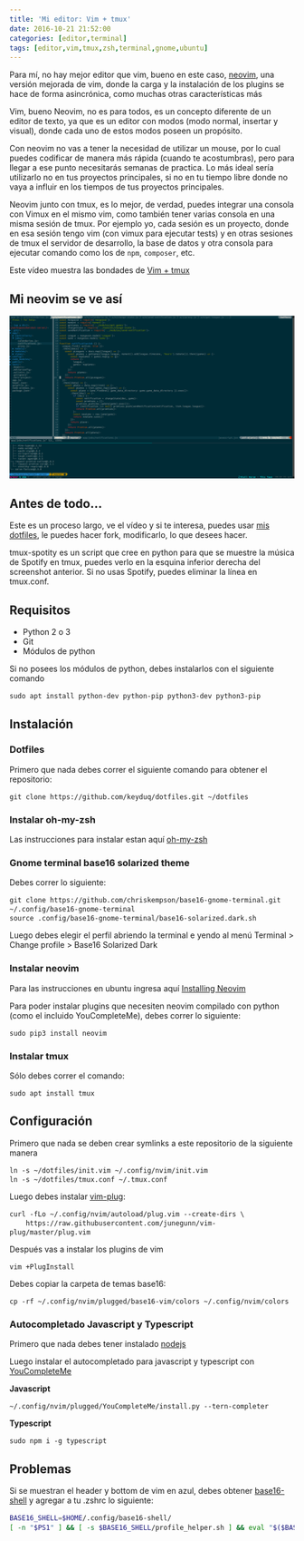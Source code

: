 ```yaml
---
title: 'Mi editor: Vim + tmux'
date: 2016-10-21 21:52:00
categories: [editor,terminal]
tags: [editor,vim,tmux,zsh,terminal,gnome,ubuntu]
---
```


Para mí, no hay mejor editor que vim, bueno en este caso, [neovim](https://neovim.io/),
una versión mejorada de vim, donde la carga y la instalación de los plugins se hace
de forma asincrónica, como muchas otras características más

Vim, bueno Neovim, no es para todos, es un concepto diferente de un editor de texto,
ya que es un editor con modos (modo normal, insertar y visual), donde cada uno de estos
modos poseen un propósito.

Con neovim no vas a tener la necesidad de utilizar un mouse, por lo cual puedes codificar
de manera más rápida (cuando te acostumbras), pero para llegar a ese punto necesitarás
semanas de practica. Lo más ideal sería utilizarlo no en tus proyectos principales, si no
en tu tiempo libre donde no vaya a influir en los tiempos de tus proyectos principales.

Neovim junto con tmux, es lo mejor, de verdad, puedes integrar una consola con Vimux
en el mismo vim, como también tener varias consola en una misma sesión de tmux. Por ejemplo yo,
cada sesión es un proyecto, donde en esa sesión tengo vim (con vimux para ejecutar tests) y en
otras sesiones de tmux el servidor de desarrollo, la base de datos y otra consola para 
ejecutar comando como los de `npm`, `composer`, etc.

Este vídeo muestra las bondades de [Vim + tmux](https://www.youtube.com/watch?v=5r6yzFEXajQ)

## Mi neovim se ve así

![Screenshot](https://raw.githubusercontent.com/keyduq/dotfiles/master/screenshot.png)

## Antes de todo...

Este es un proceso largo, ve el vídeo y si te interesa, puedes usar [mis dotfiles](https://github.com/keyduq/dotfiles),
le puedes hacer fork, modificarlo, lo que desees hacer.

tmux-spotity es un script que cree en python para que se muestre la música de Spotify
en tmux, puedes verlo en la esquina inferior derecha del screenshot anterior.
Si no usas Spotify, puedes eliminar la línea en tmux.conf.

## Requisitos

- Python 2 o 3
- Git
- Módulos de python

Si no posees los módulos de python, debes instalarlos con el siguiente comando
```shell
sudo apt install python-dev python-pip python3-dev python3-pip
```

## Instalación

### Dotfiles

Primero que nada debes correr el siguiente comando para obtener el repositorio:
```
git clone https://github.com/keyduq/dotfiles.git ~/dotfiles
```

### Instalar oh-my-zsh

Las instrucciones para instalar estan aquí [oh-my-zsh](https://github.com/robbyrussell/oh-my-zsh)

### Gnome terminal base16 solarized theme

Debes correr lo siguiente:
```shell
git clone https://github.com/chriskempson/base16-gnome-terminal.git ~/.config/base16-gnome-terminal
source .config/base16-gnome-terminal/base16-solarized.dark.sh
```
Luego debes elegir el perfil abriendo la terminal e yendo al menú Terminal > Change profile > Base16 Solarized Dark

### Instalar neovim

Para las instrucciones en ubuntu ingresa aquí [Installing Neovim](https://github.com/neovim/neovim/wiki/Installing-Neovim#ubuntu)

Para poder instalar plugins que necesiten neovim compilado con python (como el incluido YouCompleteMe), debes correr lo siguiente:
```shell
sudo pip3 install neovim
```

### Instalar tmux

Sólo debes correr el comando:
```shell
sudo apt install tmux
```

## Configuración

Primero que nada se deben crear symlinks a este repositorio de la siguiente manera
```shell
ln -s ~/dotfiles/init.vim ~/.config/nvim/init.vim
ln -s ~/dotfiles/tmux.conf ~/.tmux.conf
```

Luego debes instalar [vim-plug](https://github.com/junegunn/vim-plug):
```shell
curl -fLo ~/.config/nvim/autoload/plug.vim --create-dirs \
    https://raw.githubusercontent.com/junegunn/vim-plug/master/plug.vim
```

Después vas a instalar los plugins de vim
```shell
vim +PlugInstall
```

Debes copiar la carpeta de temas base16:
```shell
cp -rf ~/.config/nvim/plugged/base16-vim/colors ~/.config/nvim/colors
```

### Autocompletado Javascript y Typescript

Primero que nada debes tener instalado [nodejs](https://nodejs.org/en/)

Luego instalar el autocompletado para javascript y typescript con [YouCompleteMe](https://github.com/Valloric/YouCompleteMe)

**Javascript**
```shell
~/.config/nvim/plugged/YouCompleteMe/install.py --tern-completer
```
**Typescript**
```shell
sudo npm i -g typescript
```

## Problemas

Si se muestran el header y bottom de vim en azul, debes obtener [base16-shell](https://github.com/chriskempson/base16-shell) 
y agregar a tu .zshrc lo siguiente:
```zsh
BASE16_SHELL=$HOME/.config/base16-shell/
[ -n "$PS1" ] && [ -s $BASE16_SHELL/profile_helper.sh ] && eval "$($BASE16_SHELL/profile_helper.sh)"
```
